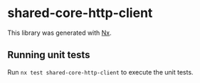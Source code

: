 # shared-core-http-client

This library was generated with [Nx](https://nx.dev).

## Running unit tests

Run `nx test shared-core-http-client` to execute the unit tests.
